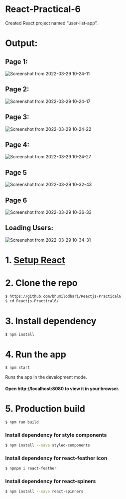 # React-Practical-6
  Created React project named “user-list-app”.

# Output:
## Page 1:
![Screenshot from 2022-03-29 10-24-11](https://user-images.githubusercontent.com/97098100/160536179-62c22323-50e2-42fe-adcc-6c578544f45e.png)
## Page 2:
![Screenshot from 2022-03-29 10-24-17](https://user-images.githubusercontent.com/97098100/160536360-bb2ca190-681b-4c99-88af-fbda3fc3ce01.png)
## Page 3:
![Screenshot from 2022-03-29 10-24-22](https://user-images.githubusercontent.com/97098100/160536707-5d280e53-9350-4467-b399-e278b12199b3.png)
## Page 4:
![Screenshot from 2022-03-29 10-24-27](https://user-images.githubusercontent.com/97098100/160536748-4bce7972-718e-4d5d-9485-05919916ef8f.png)
## Page 5
![Screenshot from 2022-03-29 10-32-43](https://user-images.githubusercontent.com/97098100/160537052-6a1c5538-d289-41d6-8665-9f71227bb5e2.png)
## Page 6
![Screenshot from 2022-03-29 10-36-33](https://user-images.githubusercontent.com/97098100/160537447-b755bae9-c478-42b2-9e9b-1d4383dbfddf.png)


## Loading Users:
![Screenshot from 2022-03-29 10-34-31](https://user-images.githubusercontent.com/97098100/160537229-36fca386-a378-4a4d-a556-ff71fd5927ca.png)

# 1. [Setup React](https://reactjs.org/docs/try-react.html)

# 2. Clone the repo

```sh
$ https://github.com/bhumilodhari/Reactjs-Practical6
$ cd Reactjs-Practical6/
```
# 3. Install dependency
```sh
$ npm install
```

# 4. Run the app
```sh
$ npm start
```
Runs the app in the development mode.
#### Open http://localhost:8080 to view it in your browser.

# 5. Production build

```sh
$ npm run build
```


### Install dependency for style components
```sh
$ npm install --save styled-components
```

### Install dependency for react-feather icon
```sh
$ npnpm i react-feather
```
### Install dependency for react-spiners
```sh
$ npm install --save react-spinners
```

